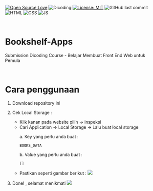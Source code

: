 [![Open Source Love](https://badges.frapsoft.com/os/v1/open-source.svg?style=flat)](https://github.com/ellerbrock/open-source-badges/)
![Dicoding](https://img.shields.io/badge/Dicoding-FrontEnd-blue?logo=github&color=%23F7DF1E)
[![License: MIT](https://img.shields.io/badge/License-MIT-blue.svg?logo=github&color=%23F7DF1E)](https://github.com/devancakra/Bookshelf-Apps/blob/master/LICENSE)
![GitHub last commit](https://img.shields.io/github/last-commit/devancakra/Bookshelf-Apps)
![HTML](https://img.shields.io/badge/HTML%20-light.svg?&style=flat&logo=html5&logoColor=%23F7DF1E&color=FF6347)
![CSS](https://img.shields.io/badge/CSS%20-light.svg?&style=flat&logo=css3&logoColor=%23F7DF1E&color=1E90FF)
![JS](https://img.shields.io/badge/Javascript%20-%23323330.svg?&style=flat&logo=javascript&logoColor=%23F7DF1E&color=008080)

<br>

# Bookshelf-Apps
Submission Dicoding Course - Belajar Membuat Front End Web untuk Pemula

<br>

# Cara penggunaan
1. Download repository ini

2. Cek Local Storage :
    <ul>
      <li> 
        Klik kanan pada website pilih -> inspeksi 
      </li>
      <li> 
        Cari Application -> Local Storage -> Lalu buat local storage
      </li>
     
      a. Key yang perlu anda buat :
            
       BOOKS_DATA
  
      b. Value yang perlu anda buat :
            
       []
            
      <li> Pastikan seperti gambar berikut :
        <img src = "https://user-images.githubusercontent.com/54527592/122668385-ff89cd80-d1e1-11eb-90c0-02deca5c6d3b.png">
      </li>
    </ul>
    
3. Done! , selamat menikmati
      <img src = "https://user-images.githubusercontent.com/54527592/122670967-bab86380-d1ee-11eb-84d4-2006175d6f9f.png">

